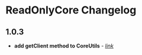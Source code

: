
# ReadOnlyCore Changelog

## 1.0.3

 - **add getClient method to CoreUtils** - *[link](https://github.com/ROMVoid95/ReadOnlyCore/commit/f2103cc8e9425b7)*



